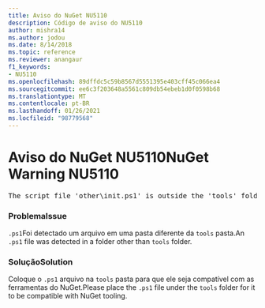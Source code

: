 ```yaml
---
title: Aviso do NuGet NU5110
description: Código de aviso do NU5110
author: mishra14
ms.author: jodou
ms.date: 8/14/2018
ms.topic: reference
ms.reviewer: anangaur
f1_keywords:
- NU5110
ms.openlocfilehash: 89dffdc5c59b8567d5551395e403cff45c066ea4
ms.sourcegitcommit: ee6c3f203648a5561c809db54ebeb1d0f0598b68
ms.translationtype: MT
ms.contentlocale: pt-BR
ms.lasthandoff: 01/26/2021
ms.locfileid: "98779568"
---
```

# <a name="nuget-warning-nu5110"></a><span data-ttu-id="97f8f-103">Aviso do NuGet NU5110</span><span class="sxs-lookup"><span data-stu-id="97f8f-103">NuGet Warning NU5110</span></span>
<pre>The script file 'other\init.ps1' is outside the 'tools' folder and hence will not be executed during installation of this package. Move it into the 'tools' folder.</pre>

### <a name="issue"></a><span data-ttu-id="97f8f-104">Problema</span><span class="sxs-lookup"><span data-stu-id="97f8f-104">Issue</span></span>

<span data-ttu-id="97f8f-105">`.ps1`Foi detectado um arquivo em uma pasta diferente da `tools` pasta.</span><span class="sxs-lookup"><span data-stu-id="97f8f-105">An `.ps1` file was detected in a folder other than `tools` folder.</span></span>


### <a name="solution"></a><span data-ttu-id="97f8f-106">Solução</span><span class="sxs-lookup"><span data-stu-id="97f8f-106">Solution</span></span>

<span data-ttu-id="97f8f-107">Coloque o `.ps1`  arquivo na `tools` pasta para que ele seja compatível com as ferramentas do NuGet.</span><span class="sxs-lookup"><span data-stu-id="97f8f-107">Please place the `.ps1`  file under the `tools` folder for it to be compatible with NuGet tooling.</span></span>

